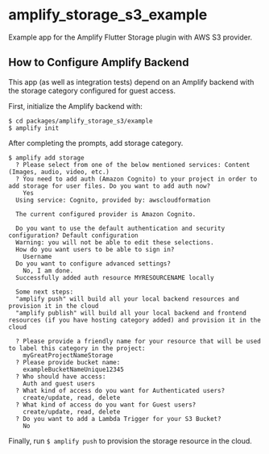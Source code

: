 # amplify_storage_s3_example

Example app for the Amplify Flutter Storage plugin with AWS S3 provider.

## How to Configure Amplify Backend

This app (as well as integration tests) depend on an Amplify backend with the storage category 
configured for guest access.

First, initialize the Amplify backend with:

```
$ cd packages/amplify_storage_s3/example
$ amplify init
```

After completing the prompts, add storage category.

```
$ amplify add storage
  ? Please select from one of the below mentioned services: Content (Images, audio, video, etc.)
  ? You need to add auth (Amazon Cognito) to your project in order to add storage for user files. Do you want to add auth now?
    Yes
  Using service: Cognito, provided by: awscloudformation
 
  The current configured provider is Amazon Cognito. 
 
  Do you want to use the default authentication and security configuration? Default configuration
  Warning: you will not be able to edit these selections. 
  How do you want users to be able to sign in?
    Username
  Do you want to configure advanced settings?
    No, I am done.
  Successfully added auth resource MYRESOURCENAME locally

  Some next steps:
  "amplify push" will build all your local backend resources and provision it in the cloud
  "amplify publish" will build all your local backend and frontend resources (if you have hosting category added) and provision it in the cloud

  ? Please provide a friendly name for your resource that will be used to label this category in the project:
    myGreatProjectNameStorage
  ? Please provide bucket name:
    exampleBucketNameUnique12345
  ? Who should have access:
    Auth and guest users
  ? What kind of access do you want for Authenticated users?
    create/update, read, delete
  ? What kind of access do you want for Guest users?
    create/update, read, delete
  ? Do you want to add a Lambda Trigger for your S3 Bucket?
    No
```

Finally, run `$ amplify push` to provision the storage resource in the cloud.
